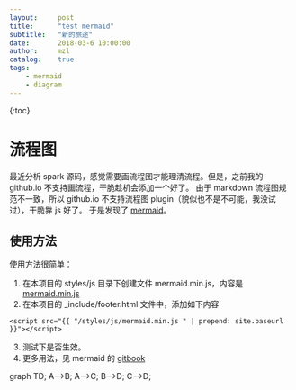```yaml
---          
layout:     post
title:      "test mermaid"
subtitle:   "新的旅途" 
date:       2018-03-6 10:00:00
author:     mzl 
catalog:    true
tags:        
    - mermaid
    - diagram 
---          
```

             
{:toc}       
# 流程图

最近分析 spark 源码，感觉需要画流程图才能理清流程。但是，之前我的 github.io 不支持画流程，干脆趁机会添加一个好了。
由于 markdown 流程图规范不一致，所以 github.io 不支持流程图 plugin（貌似也不是不可能，我没试过），干脆靠 js 好了。
于是发现了 [mermaid](!https://github.com/knsv/mermaid)。
## 使用方法
使用方法很简单：
1. 在本项目的 styles/js 目录下创建文件 mermaid.min.js，内容是[mermaid.min.js](!https://unpkg.com/mermaid@7.1.2/dist/mermaid.min.js)
2. 在本项目的 _include/footer.html 文件中，添加如下内容

```
<script src="{{ "/styles/js/mermaid.min.js " | prepend: site.baseurl }}"></script>
```

3. 测试下是否生效。
4. 更多用法，见 mermaid 的 [gitbook](!https://mermaidjs.github.io/)

<div class="mermaid">
graph TD; 
    A-->B;
    A-->C;
    B-->D;
    C-->D;                                                                                               
</div> 
